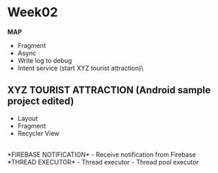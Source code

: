 # Week02
**MAP**
  - Fragment
  - Async
  - Write log to debug
  - Intent service (start XYZ tourist attraction)\
## XYZ TOURIST ATTRACTION (Android sample project edited)
  - Layout
  - Fragment
  - Recycler View
<br/>  
*FIREBASE NOTIFICATION*
  - Receive notification from Firebase
<br/>
*THREAD EXECUTOR*
  - Thread executor
  - Thread pool executor

